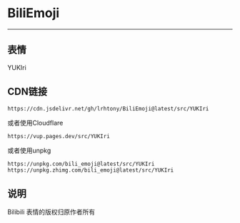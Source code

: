 # BiliEmoji
---
## 表情
YUKIri
## CDN链接
```
https://cdn.jsdelivr.net/gh/lrhtony/BiliEmoji@latest/src/YUKIri
```
或者使用Cloudflare
```
https://vup.pages.dev/src/YUKIri
```
或者使用unpkg
```
https://unpkg.com/bili_emoji@latest/src/YUKIri
https://unpkg.zhimg.com/bili_emoji@latest/src/YUKIri
```
## 说明
Bilibili 表情的版权归原作者所有
